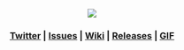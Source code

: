 <p align="center"><img src="https://i.imgur.com/a7KoLRc.png"/></p>

<h3 align="center">
<a href="https://twitter.com/codenameflip">Twitter</a> | 
<a href="https://github.com/codenameflip/cdnmMagic/issues">Issues</a> | 
<a href="https://github.com/codenameflip/cdnmMagic/wiki">Wiki</a> | 
<a href="https://github.com/codenameflip/cdnmMagic/releases">Releases</a> |
<a href="https://i.gyazo.com/5f40c2b0a22ab456184c01eb520f0095.mp4">GIF</a>
</h3>
